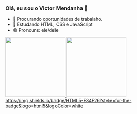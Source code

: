 ### Olá, eu sou o Victor Mendanha 👋

- 🔭 Procurando oportunidades de trabalaho.
- 🌱 Estudando HTML, CSS e JavaScript
- 😄 Pronouns: ele/dele


<div>
  <a href="https://github.com/VictorMendanha/">
   <img height="188em" src="https://github-readme-stats.vercel.app/api?username=VictorMendanha&show_icons=true&theme=radical">
   <img height="188em" src="https://github-readme-stats.vercel.app/api/top-langs/?username=VictorMendanha&show_icons=true&theme=radical">
</div>

<div>
  https://img.shields.io/badge/HTML5-E34F26?style=for-the-badge&logo=html5&logoColor=white
</div>
